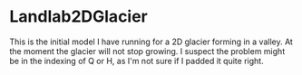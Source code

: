 # Landlab2DGlacier
This is the initial model I have running for a 2D glacier forming in a valley. At the moment the glacier will not stop growing. I suspect the problem might be in the indexing of Q or H, as I'm not sure if I padded it quite right.

